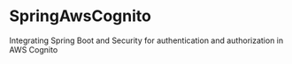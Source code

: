 # SpringAwsCognito
Integrating Spring Boot and Security for authentication and authorization in AWS Cognito
